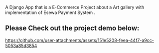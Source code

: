 A Django App that is a E-Commerce Project about a Art gallery with implementation of Esewa Payment System . 
<br><h2>Please Check out the project demo below: </h2>

https://github.com/user-attachments/assets/151e5208-feea-44f7-a9cc-5053a85d3854


